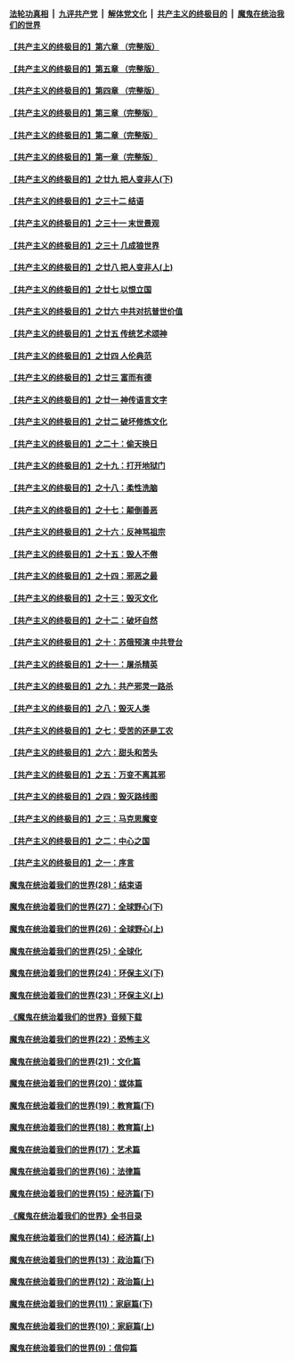 

####  [法轮功真相](../../../../basic/blob/master/README.md?t=07041602) &nbsp;|&nbsp; [九评共产党](../../../../9ping.md/blob/master/README.md?t=07041602) &nbsp;|&nbsp; [解体党文化](../../../../jtdwh.md/blob/master/README.md?t=07041602)  &nbsp;|&nbsp; [共产主义的终极目的](../../../../gczydzjmd.md/blob/master/README.md?t=07041602) &nbsp;|&nbsp; [魔鬼在统治我们的世界](../../../../mgztzwmdsj.md/blob/master/README.md?t=07041602) 

#### [【共产主义的终极目的】第六章 （完整版）](../pages/nsc422/n11428913.md?t=07041602) 

#### [【共产主义的终极目的】第五章 （完整版）](../pages/nsc422/n11428912.md?t=07041602) 

#### [【共产主义的终极目的】第四章 （完整版）](../pages/nsc422/n11428907.md?t=07041602) 

#### [【共产主义的终极目的】第三章（完整版）](../pages/nsc422/n11428848.md?t=07041602) 

#### [【共产主义的终极目的】第二章（完整版）](../pages/nsc422/n11428831.md?t=07041602) 

#### [【共产主义的终极目的】第一章（完整版）](../pages/nsc422/n11417651.md?t=07041602) 

#### [【共产主义的终极目的】之廿九 把人变非人(下)](../pages/nsc422/n11344140.md?t=07041602) 

#### [【共产主义的终极目的】之三十二 结语](../pages/nsc422/n11360535.md?t=07041602) 

#### [【共产主义的终极目的】之三十一 末世景观](../pages/nsc422/n11351129.md?t=07041602) 

#### [【共产主义的终极目的】之三十 几成狼世界](../pages/nsc422/n11348280.md?t=07041602) 

#### [【共产主义的终极目的】之廿八 把人变非人(上)](../pages/nsc422/n11340492.md?t=07041602) 

#### [【共产主义的终极目的】之廿七 以恨立国](../pages/nsc422/n11336944.md?t=07041602) 

#### [【共产主义的终极目的】之廿六 中共对抗普世价值](../pages/nsc422/n11324785.md?t=07041602) 

#### [【共产主义的终极目的】之廿五 传统艺术颂神](../pages/nsc422/n11296396.md?t=07041602) 

#### [【共产主义的终极目的】之廿四 人伦典范](../pages/nsc422/n11296397.md?t=07041602) 

#### [【共产主义的终极目的】之廿三 富而有德](../pages/nsc422/n11283598.md?t=07041602) 

#### [【共产主义的终极目的】之廿一 神传语言文字](../pages/nsc422/n11263265.md?t=07041602) 

#### [【共产主义的终极目的】之廿二 破坏修炼文化](../pages/nsc422/n11245728.md?t=07041602) 

#### [【共产主义的终极目的】之二十：偷天换日](../pages/nsc422/n11238846.md?t=07041602) 

#### [【共产主义的终极目的】之十九：打开地狱门](../pages/nsc422/n11206376.md?t=07041602) 

#### [【共产主义的终极目的】之十八：柔性洗脑](../pages/nsc422/n11199994.md?t=07041602) 

#### [【共产主义的终极目的】之十七：颠倒善恶](../pages/nsc422/n11179782.md?t=07041602) 

#### [【共产主义的终极目的】之十六：反神骂祖宗](../pages/nsc422/n11166798.md?t=07041602) 

#### [【共产主义的终极目的】之十五：毁人不倦](../pages/nsc422/n11166792.md?t=07041602) 

#### [【共产主义的终极目的】之十四：邪恶之最](../pages/nsc422/n11150249.md?t=07041602) 

#### [【共产主义的终极目的】之十三：毁灭文化](../pages/nsc422/n11135227.md?t=07041602) 

#### [【共产主义的终极目的】之十二：破坏自然](../pages/nsc422/n11135214.md?t=07041602) 

#### [【共产主义的终极目的】之十：苏俄预演 中共登台](../pages/nsc422/n11118424.md?t=07041602) 

#### [【共产主义的终极目的】之十一：屠杀精英](../pages/nsc422/n11118442.md?t=07041602) 

#### [【共产主义的终极目的】之九：共产邪灵一路杀](../pages/nsc422/n11114139.md?t=07041602) 

#### [【共产主义的终极目的】之八：毁灭人类](../pages/nsc422/n11108503.md?t=07041602) 

#### [【共产主义的终极目的】之七：受苦的还是工农](../pages/nsc422/n11101809.md?t=07041602) 

#### [【共产主义的终极目的】之六：甜头和苦头](../pages/nsc422/n11096971.md?t=07041602) 

#### [【共产主义的终极目的】之五：万变不离其邪](../pages/nsc422/n11091285.md?t=07041602) 

#### [【共产主义的终极目的】之四：毁灭路线图](../pages/nsc422/n11086284.md?t=07041602) 

#### [【共产主义的终极目的】之三：马克思魔变](../pages/nsc422/n11061941.md?t=07041602) 

#### [【共产主义的终极目的】之二：中心之国](../pages/nsc422/n11047728.md?t=07041602) 

#### [【共产主义的终极目的】之一：序言](../pages/nsc422/n11086077.md?t=07041602) 

#### [魔鬼在统治着我们的世界(28)：结束语](../pages/nsc422/n10936246.md?t=07041602) 

#### [魔鬼在统治着我们的世界(27)：全球野心(下)](../pages/nsc422/n10928319.md?t=07041602) 

#### [魔鬼在统治着我们的世界(26)：全球野心(上)](../pages/nsc422/n10900318.md?t=07041602) 

#### [魔鬼在统治着我们的世界(25)：全球化](../pages/nsc422/n10788205.md?t=07041602) 

#### [魔鬼在统治着我们的世界(24)：环保主义(下)](../pages/nsc422/n10695307.md?t=07041602) 

#### [魔鬼在统治着我们的世界(23)：环保主义(上)](../pages/nsc422/n10688613.md?t=07041602) 

#### [《魔鬼在统治着我们的世界》音频下载](../pages/nsc422/n10635553.md?t=07041602) 

#### [魔鬼在统治着我们的世界(22)：恐怖主义](../pages/nsc422/n10614727.md?t=07041602) 

#### [魔鬼在统治着我们的世界(21)：文化篇](../pages/nsc422/n10597706.md?t=07041602) 

#### [魔鬼在统治着我们的世界(20)：媒体篇](../pages/nsc422/n10586579.md?t=07041602) 

#### [魔鬼在统治着我们的世界(19)：教育篇(下)](../pages/nsc422/n10564808.md?t=07041602) 

#### [魔鬼在统治着我们的世界(18)：教育篇(上)](../pages/nsc422/n10526970.md?t=07041602) 

#### [魔鬼在统治着我们的世界(17)：艺术篇](../pages/nsc422/n10499093.md?t=07041602) 

#### [魔鬼在统治着我们的世界(16)：法律篇](../pages/nsc422/n10485969.md?t=07041602) 

#### [魔鬼在统治着我们的世界(15)：经济篇(下)](../pages/nsc422/n10469975.md?t=07041602) 

#### [《魔鬼在统治着我们的世界》全书目录](../pages/nsc422/n10464261.md?t=07041602) 

#### [魔鬼在统治着我们的世界(14)：经济篇(上)](../pages/nsc422/n10457370.md?t=07041602) 

#### [魔鬼在统治着我们的世界(13)：政治篇(下)](../pages/nsc422/n10448270.md?t=07041602) 

#### [魔鬼在统治着我们的世界(12)：政治篇(上)](../pages/nsc422/n10444576.md?t=07041602) 

#### [魔鬼在统治着我们的世界(11)：家庭篇(下)](../pages/nsc422/n10440961.md?t=07041602) 

#### [魔鬼在统治着我们的世界(10)：家庭篇(上)](../pages/nsc422/n10435448.md?t=07041602) 

#### [魔鬼在统治着我们的世界(9)：信仰篇](../pages/nsc422/n10432159.md?t=07041602) 

